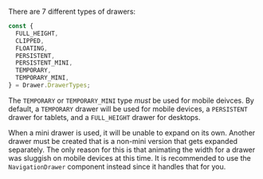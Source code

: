 There are 7 different types of drawers:

```js
const {
  FULL_HEIGHT,
  CLIPPED,
  FLOATING,
  PERSISTENT,
  PERSISTENT_MINI,
  TEMPORARY,
  TEMPORARY_MINI,
} = Drawer.DrawerTypes;
```

The `TEMPORARY` or `TEMPORARY_MINI` type *must* be used for mobile deivces. By default,
a `TEMPORARY` drawer will be used for mobile devices, a `PERSISTENT` drawer for tablets,
and a `FULL_HEIGHT` drawer for desktops.

When a mini drawer is used, it will be unable to expand on its own. Another drawer must be
created that is a non-mini version that gets expanded separately. The only reason for this
is that animating the width for a drawer was sluggish on mobile devices at this time. It is
recommended to use the `NavigationDrawer` component instead since it handles that for you.
